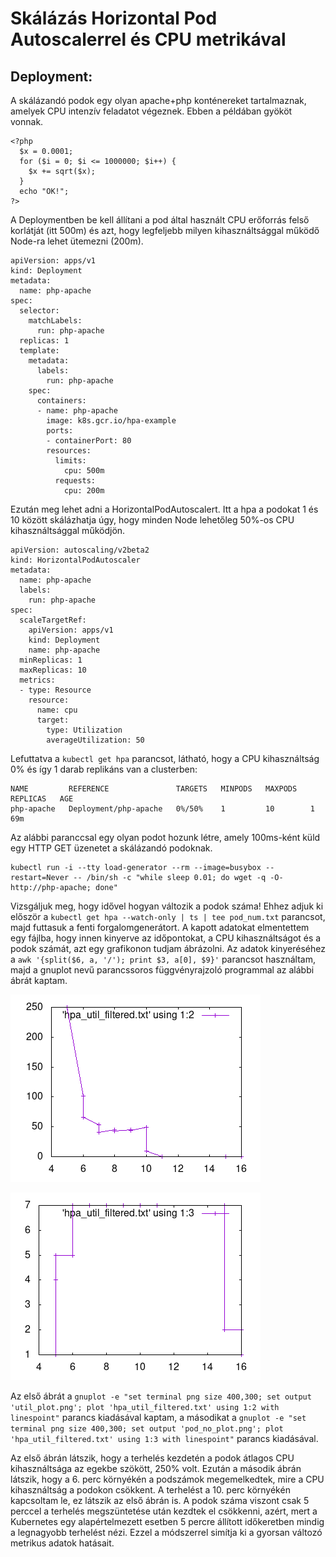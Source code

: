 # Skálázás Horizontal Pod Autoscalerrel és CPU metrikával

## Deployment:

A skálázandó podok egy olyan apache+php konténereket tartalmaznak, amelyek CPU intenzív feladatot végeznek. Ebben a példában gyököt vonnak.

```
<?php
  $x = 0.0001;
  for ($i = 0; $i <= 1000000; $i++) {
    $x += sqrt($x);
  }
  echo "OK!";
?>
```

A Deploymentben be kell állítani a pod által használt CPU erőforrás felső korlátját (itt 500m) és azt, hogy legfeljebb milyen kihasználtsággal működő Node-ra lehet ütemezni (200m).

```
apiVersion: apps/v1
kind: Deployment
metadata:
  name: php-apache
spec:
  selector:
    matchLabels:
      run: php-apache
  replicas: 1
  template:
    metadata:
      labels:
        run: php-apache
    spec:
      containers:
      - name: php-apache
        image: k8s.gcr.io/hpa-example
        ports:
        - containerPort: 80
        resources:
          limits:
            cpu: 500m
          requests:
            cpu: 200m
```

Ezután meg lehet adni a HorizontalPodAutoscalert. Itt a hpa a podokat 1 és 10 között skálázhatja úgy, hogy minden Node lehetőleg 50%-os CPU kihasználtsággal működjön.

```
apiVersion: autoscaling/v2beta2
kind: HorizontalPodAutoscaler
metadata:
  name: php-apache
  labels:
    run: php-apache
spec: 
  scaleTargetRef:
    apiVersion: apps/v1
    kind: Deployment
    name: php-apache
  minReplicas: 1
  maxReplicas: 10
  metrics:
  - type: Resource
    resource:
      name: cpu
      target:
        type: Utilization
        averageUtilization: 50
```

Lefuttatva a `kubectl get hpa` parancsot, látható, hogy a CPU kihasználtság 0% és így 1 darab replikáns van a clusterben:

```
NAME         REFERENCE               TARGETS   MINPODS   MAXPODS   REPLICAS   AGE
php-apache   Deployment/php-apache   0%/50%    1         10        1          69m
```

Az alábbi paranccsal egy olyan podot hozunk létre, amely 100ms-ként küld egy HTTP GET üzenetet a skálázandó podoknak.

```
kubectl run -i --tty load-generator --rm --image=busybox --restart=Never -- /bin/sh -c "while sleep 0.01; do wget -q -O- http://php-apache; done"
```

Vizsgáljuk meg, hogy idővel hogyan változik a podok száma! Ehhez adjuk ki először a `kubectl get hpa --watch-only | ts | tee pod_num.txt` parancsot, majd futtasuk a fenti forgalomgenerátort. A kapott adatokat elmentettem egy fájlba, hogy innen kinyerve az időpontokat, a CPU kihasználtságot és a podok számát, azt egy grafikonon tudjam ábrázolni. Az adatok kinyeréséhez a `awk '{split($6, a, '/'); print $3, a[0], $9}'` parancsot használtam, majd a gnuplot nevű parancssoros függvényrajzoló programmal az alábbi ábrát kaptam.

![kihasználtság](util_plot.png)

![podszám](pod_no_plot.png)

Az első ábrát a `gnuplot -e "set terminal png size 400,300; set output 'util_plot.png'; plot 'hpa_util_filtered.txt' using 1:2 with linespoint"` parancs kiadásával kaptam, a másodikat a `gnuplot -e "set terminal png size 400,300; set output 'pod_no_plot.png'; plot 'hpa_util_filtered.txt' using 1:3 with linespoint"` parancs kiadásával.

Az első  ábrán látszik, hogy a terhelés kezdetén a podok átlagos CPU kihasználtsága az egekbe szökött, 250% volt. Ezután a második ábrán látszik, hogy a 6. perc környékén a podszámok megemelkedtek, mire a CPU kihasználtság a podokon csökkent. A terhelést a 10. perc környékén kapcsoltam le, ez látszik az első ábrán is. A podok száma viszont csak 5 perccel a terhelés megszüntetése után kezdtek el csökkenni, azért, mert a Kubernetes egy alapértelmezett esetben 5 percre állított időkeretben mindig a legnagyobb terhelést nézi. Ezzel a módszerrel simítja ki a gyorsan változó metrikus adatok hatásait.